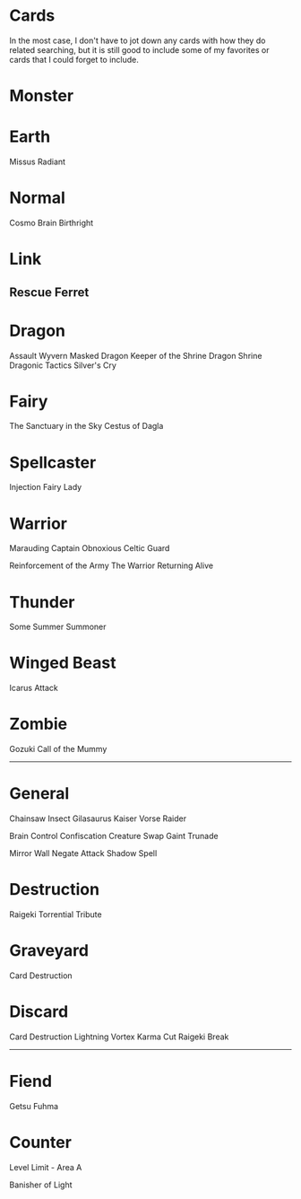 # Cards
In the most case, I don't have to jot down any cards with how they do related searching, but it is still good to include some of my favorites or cards that I could forget to include. 

# Monster

# Earth
Missus Radiant

# Normal
Cosmo Brain
Birthright

# Link
Rescue Ferret
---

# Dragon
Assault Wyvern
Masked Dragon
Keeper of the Shrine
Dragon Shrine
Dragonic Tactics
Silver's Cry

# Fairy
The Sanctuary in the Sky
Cestus of Dagla

# Spellcaster
Injection Fairy Lady

# Warrior
Marauding Captain
Obnoxious Celtic Guard

Reinforcement of the Army
The Warrior Returning Alive

# Thunder
Some Summer Summoner

# Winged Beast
Icarus Attack

# Zombie
Gozuki
Call of the Mummy

---

# General
Chainsaw Insect
Gilasaurus
Kaiser Vorse Raider

Brain Control
Confiscation
Creature Swap
Gaint Trunade

Mirror Wall
Negate Attack
Shadow Spell

# Destruction
Raigeki
Torrential Tribute

# Graveyard
Card Destruction

# Discard
Card Destruction
Lightning Vortex
Karma Cut
Raigeki Break

---

# Fiend
Getsu Fuhma

# Counter
Level Limit - Area A

Banisher of Light
